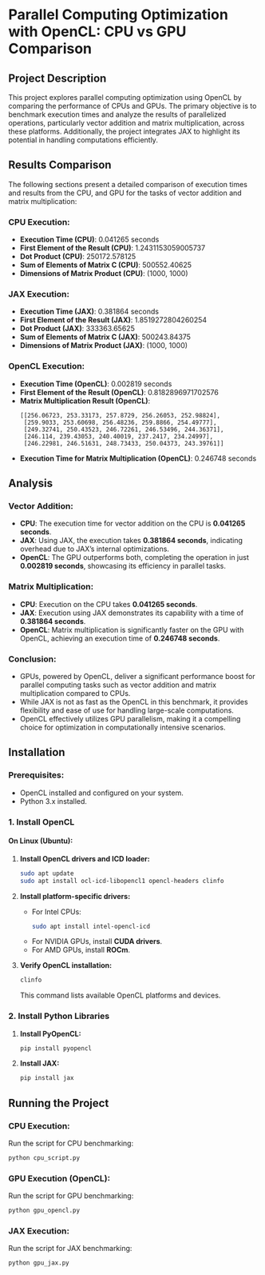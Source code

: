 # Parallel Computing Optimization with OpenCL: CPU vs GPU Comparison

## Project Description

This project explores parallel computing optimization using OpenCL by comparing the performance of CPUs and GPUs. The primary objective is to benchmark execution times and analyze the results of parallelized operations, particularly vector addition and matrix multiplication, across these platforms. Additionally, the project integrates JAX to highlight its potential in handling computations efficiently.

## Results Comparison

The following sections present a detailed comparison of execution times and results from the CPU, and GPU for the tasks of vector addition and matrix multiplication:

### CPU Execution:
- **Execution Time (CPU)**: 0.041265 seconds
- **First Element of the Result (CPU)**: 1.2431153059005737
- **Dot Product (CPU)**: 250172.578125
- **Sum of Elements of Matrix C (CPU)**: 500552.40625
- **Dimensions of Matrix Product (CPU)**: (1000, 1000)

### JAX Execution:
- **Execution Time (JAX)**: 0.381864 seconds
- **First Element of the Result (JAX)**: 1.8519272804260254
- **Dot Product (JAX)**: 333363.65625
- **Sum of Elements of Matrix C (JAX)**: 500243.84375
- **Dimensions of Matrix Product (JAX)**: (1000, 1000)

### OpenCL Execution:
- **Execution Time (OpenCL)**: 0.002819 seconds
- **First Element of the Result (OpenCL)**: 0.8182896971702576
- **Matrix Multiplication Result (OpenCL)**:
  ```
  [[256.06723, 253.33173, 257.8729, 256.26053, 252.98824],
   [259.9033, 253.60698, 256.48236, 259.8866, 254.49777],
   [249.32741, 250.43523, 246.72261, 246.53496, 244.36371],
   [246.114, 239.43053, 240.40019, 237.2417, 234.24997],
   [246.22981, 246.51631, 248.73433, 250.04373, 243.39761]]
  ```
- **Execution Time for Matrix Multiplication (OpenCL)**: 0.246748 seconds

## Analysis

### Vector Addition:
- **CPU**: The execution time for vector addition on the CPU is **0.041265 seconds**.
- **JAX**: Using JAX, the execution takes **0.381864 seconds**, indicating overhead due to JAX’s internal optimizations.
- **OpenCL**: The GPU outperforms both, completing the operation in just **0.002819 seconds**, showcasing its efficiency in parallel tasks.

### Matrix Multiplication:
- **CPU**: Execution on the CPU takes **0.041265 seconds**.
- **JAX**: Execution using JAX demonstrates its capability with a time of **0.381864 seconds**.
- **OpenCL**: Matrix multiplication is significantly faster on the GPU with OpenCL, achieving an execution time of **0.246748 seconds**.

### Conclusion:
- GPUs, powered by OpenCL, deliver a significant performance boost for parallel computing tasks such as vector addition and matrix multiplication compared to CPUs.
- While JAX is not as fast as the OpenCL in this benchmark, it provides flexibility and ease of use for handling large-scale computations.
- OpenCL effectively utilizes GPU parallelism, making it a compelling choice for optimization in computationally intensive scenarios.

## Installation

### Prerequisites:
- OpenCL installed and configured on your system.
- Python 3.x installed.

### 1. Install OpenCL

#### On Linux (Ubuntu):
1. **Install OpenCL drivers and ICD loader:**
   ```bash
   sudo apt update
   sudo apt install ocl-icd-libopencl1 opencl-headers clinfo
   ```

2. **Install platform-specific drivers:**
   - For Intel CPUs:
     ```bash
     sudo apt install intel-opencl-icd
     ```
   - For NVIDIA GPUs, install **CUDA drivers**.
   - For AMD GPUs, install **ROCm**.

3. **Verify OpenCL installation:**
   ```bash
   clinfo
   ```
   This command lists available OpenCL platforms and devices.

### 2. Install Python Libraries

1. **Install PyOpenCL:**
   ```bash
   pip install pyopencl
   ```

2. **Install JAX:**
   ```bash
   pip install jax
   ```

## Running the Project

### CPU Execution:
Run the script for CPU benchmarking:
```bash
python cpu_script.py
```

### GPU Execution (OpenCL):
Run the script for GPU benchmarking:
```bash
python gpu_opencl.py
```

### JAX Execution:
Run the script for JAX benchmarking:
```bash
python gpu_jax.py
```

